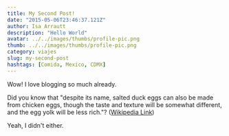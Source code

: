 ```yaml
---
title: My Second Post!
date: "2015-05-06T23:46:37.121Z"
author: Isa Arrautt
description: "Hello World"
avatar: ../../images/thumbs/profile-pic.png
thumb: ../../images/thumbs/profile-pic.png
category: viajes
slug: my-second-post
hashtags: [Comida, Mexico, CDMX]
---
```


Wow! I love blogging so much already.

Did you know that "despite its name, salted duck eggs can also be made from
chicken eggs, though the taste and texture will be somewhat different, and the
egg yolk will be less rich."?
([Wikipedia Link](https://en.wikipedia.org/wiki/Salted_duck_egg))

Yeah, I didn't either.
